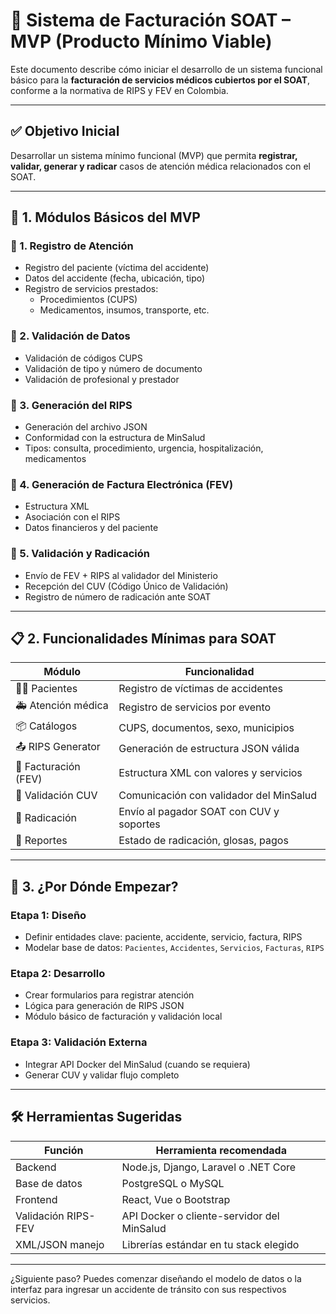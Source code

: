 
# 🏥 Sistema de Facturación SOAT – MVP (Producto Mínimo Viable)

Este documento describe cómo iniciar el desarrollo de un sistema funcional básico para la **facturación de servicios médicos cubiertos por el SOAT**, conforme a la normativa de RIPS y FEV en Colombia.

---

## ✅ Objetivo Inicial

Desarrollar un sistema mínimo funcional (MVP) que permita **registrar, validar, generar y radicar** casos de atención médica relacionados con el SOAT.

---

## 🧱 1. Módulos Básicos del MVP

### 🔹 1. Registro de Atención

- Registro del paciente (víctima del accidente)
- Datos del accidente (fecha, ubicación, tipo)
- Registro de servicios prestados:
  - Procedimientos (CUPS)
  - Medicamentos, insumos, transporte, etc.

### 🔹 2. Validación de Datos

- Validación de códigos CUPS
- Validación de tipo y número de documento
- Validación de profesional y prestador

### 🔹 3. Generación del RIPS

- Generación del archivo JSON
- Conformidad con la estructura de MinSalud
- Tipos: consulta, procedimiento, urgencia, hospitalización, medicamentos

### 🔹 4. Generación de Factura Electrónica (FEV)

- Estructura XML
- Asociación con el RIPS
- Datos financieros y del paciente

### 🔹 5. Validación y Radicación

- Envío de FEV + RIPS al validador del Ministerio
- Recepción del CUV (Código Único de Validación)
- Registro de número de radicación ante SOAT

---

## 📋 2. Funcionalidades Mínimas para SOAT

| Módulo                        | Funcionalidad                                             |
|------------------------------|-----------------------------------------------------------|
| 🧑‍⚕️ Pacientes                | Registro de víctimas de accidentes                        |
| 🚑 Atención médica           | Registro de servicios por evento                          |
| 📦 Catálogos                  | CUPS, documentos, sexo, municipios                        |
| 📤 RIPS Generator            | Generación de estructura JSON válida                     |
| 📄 Facturación (FEV)         | Estructura XML con valores y servicios                    |
| 🔐 Validación CUV            | Comunicación con validador del MinSalud                  |
| 📁 Radicación                | Envío al pagador SOAT con CUV y soportes                 |
| 🧾 Reportes                  | Estado de radicación, glosas, pagos                       |

---

## 🚀 3. ¿Por Dónde Empezar?

### Etapa 1: Diseño

- Definir entidades clave: paciente, accidente, servicio, factura, RIPS
- Modelar base de datos: `Pacientes`, `Accidentes`, `Servicios`, `Facturas`, `RIPS`

### Etapa 2: Desarrollo

- Crear formularios para registrar atención
- Lógica para generación de RIPS JSON
- Módulo básico de facturación y validación local

### Etapa 3: Validación Externa

- Integrar API Docker del MinSalud (cuando se requiera)
- Generar CUV y validar flujo completo

---

## 🛠️ Herramientas Sugeridas

| Función                      | Herramienta recomendada                  |
|-----------------------------|------------------------------------------|
| Backend                     | Node.js, Django, Laravel o .NET Core     |
| Base de datos               | PostgreSQL o MySQL                       |
| Frontend                    | React, Vue o Bootstrap                   |
| Validación RIPS-FEV         | API Docker o cliente-servidor del MinSalud |
| XML/JSON manejo             | Librerías estándar en tu stack elegido   |

---

¿Siguiente paso? Puedes comenzar diseñando el modelo de datos o la interfaz para ingresar un accidente de tránsito con sus respectivos servicios.
